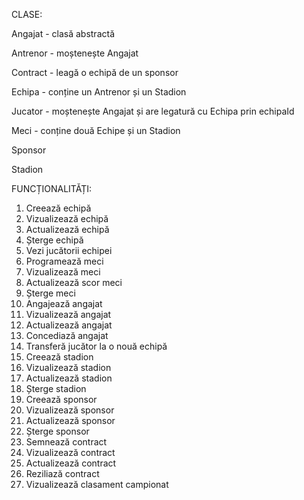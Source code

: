 CLASE:

Angajat - clasă abstractă

Antrenor - moștenește Angajat

Contract - leagă o echipă de un sponsor

Echipa - conține un Antrenor și un Stadion

Jucator - moștenește Angajat și are legatură cu Echipa prin echipaId

Meci - conține două Echipe și un Stadion

Sponsor

Stadion

FUNCȚIONALITĂȚI:
1. Creează echipă
2. Vizualizează echipă
3. Actualizează echipă
4. Șterge echipă
5. Vezi jucătorii echipei
6. Programează meci
7. Vizualizează meci
8. Actualizează scor meci
9. Șterge meci
10. Angajează angajat
11. Vizualizează angajat
12. Actualizează angajat
13. Concediază angajat
14. Transferă jucător la o nouă echipă
15. Creează stadion
16. Vizualizează stadion
17. Actualizează stadion
18. Șterge stadion
19. Creează sponsor
20. Vizualizează sponsor
21. Actualizează sponsor
22. Șterge sponsor
23. Semnează contract
24. Vizualizează contract
25. Actualizează contract
26. Reziliază contract
27. Vizualizează clasament campionat
